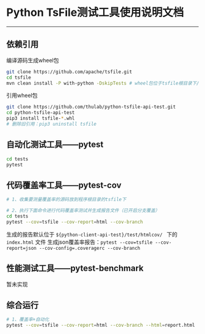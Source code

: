 # Python TsFile测试工具使用说明文档

----

## 依赖引用

编译源码生成wheel包

```bash
git clone https://github.com/apache/tsfile.git
cd tsfile
mvn clean install -P with-python -DskipTests # wheel包位于tsfile根目录下/python/dist中

```

引用wheel包

```bash
git clone https://github.com/thulab/python-tsfile-api-test.git
cd python-tsfile-api-test
pip3 install tsfile-*.whl
# 删除旧引用：pip3 uninstall tsfile
```

## 自动化测试工具——pytest

```bash
cd tests
pytest
```

## 代码覆盖率工具——pytest-cov

```bash
# 1、收集要测量覆盖率的源码放到程序根目录的tsfile下

# 2、执行下面命令进行代码覆盖率测试并生成报告文件（已开启分支覆盖）
cd tests
pytest --cov=tsfile --cov-report=html --cov-branch
```

生成的报告默认位于 `${python-client-api-test}/test/htmlcov/ ` 下的`index.html` 文件
生成json覆盖率报告：`pytest --cov=tsfile --cov-report=json --cov-config=.coveragerc --cov-branch`

## 性能测试工具——pytest-benchmark

暂未实现

## 综合运行

```bash
# 1、覆盖率+自动化
pytest --cov=tsfile --cov-report=html --cov-branch --html=report.html
```
